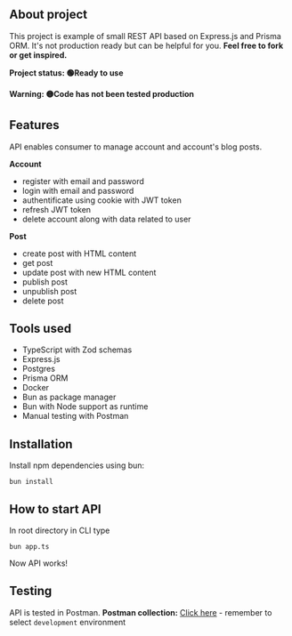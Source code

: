 ## About project

This project is example of small REST API based on Express.js and Prisma ORM. It's not production ready but can be helpful for you. **Feel free to fork or get inspired.**


**Project status: 🟢Ready to use**

**Warning: 🟡Code has not been tested production**


## Features

API enables consumer to manage account and account's blog posts.


**Account**

-  register with email and password
-  login with email and password
-  authentificate using cookie with JWT token
-  refresh JWT token
-  delete account along with data related to user

**Post**

-  create post with HTML content
-  get post
-  update post with new HTML content
-  publish post
-  unpublish post
-  delete post

## Tools used

-  TypeScript with Zod schemas
-  Express.js
-  Postgres
-  Prisma ORM
-  Docker
-  Bun as package manager
-  Bun with Node support as runtime
-  Manual testing with Postman

 
## Installation

Install npm dependencies using bun: 
```
bun install
```

 
## How to start API

In root directory in CLI type 
```
bun app.ts
```
Now API works!


## Testing
API is tested in Postman.
**Postman collection:** [Click here](https://www.postman.com/restaurant-backend-developers-team/rest-mvc-like-api/invite?wid=85118222-57ae-45d1-8396-1c45bf3be135) - remember to select `development` environment
